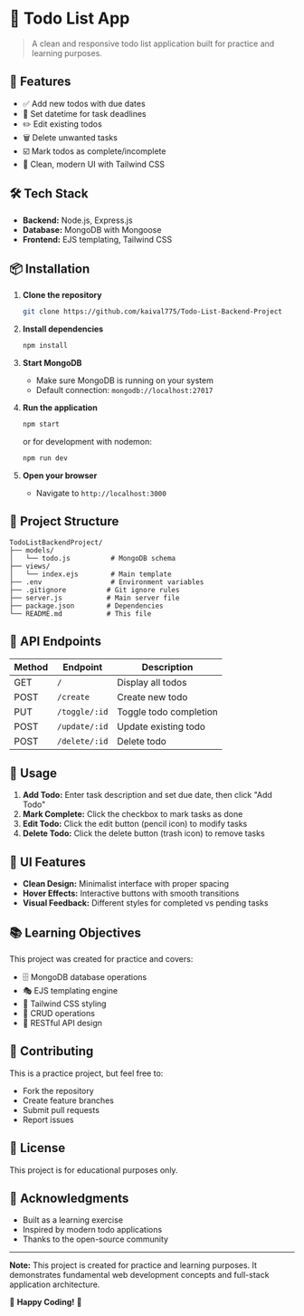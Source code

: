 # 📝 Todo List App

> A clean and responsive todo list application built for practice and learning purposes.

## 🚀 Features

- ✅ Add new todos with due dates
- 📅 Set datetime for task deadlines
- ✏️ Edit existing todos
- 🗑️ Delete unwanted tasks
- ☑️ Mark todos as complete/incomplete
- 🎨 Clean, modern UI with Tailwind CSS

## 🛠️ Tech Stack

- **Backend:** Node.js, Express.js
- **Database:** MongoDB with Mongoose
- **Frontend:** EJS templating, Tailwind CSS

## 📦 Installation

1. **Clone the repository**
   ```bash
   git clone https://github.com/kaival775/Todo-List-Backend-Project
   ```

2. **Install dependencies**
   ```bash
   npm install
   ```

4. **Start MongoDB**
   - Make sure MongoDB is running on your system
   - Default connection: `mongodb://localhost:27017`

5. **Run the application**
   ```bash
   npm start
   ```
   or for development with nodemon:
   ```bash
   npm run dev
   ```

6. **Open your browser**
   - Navigate to `http://localhost:3000`

## 📁 Project Structure

```
TodoListBackendProject/
├── models/
│   └── todo.js          # MongoDB schema
├── views/
│   └── index.ejs        # Main template
├── .env                 # Environment variables
├── .gitignore          # Git ignore rules
├── server.js           # Main server file
├── package.json        # Dependencies
└── README.md           # This file
```

## 🔧 API Endpoints

| Method | Endpoint | Description |
|--------|----------|-------------|
| GET | `/` | Display all todos |
| POST | `/create` | Create new todo |
| PUT | `/toggle/:id` | Toggle todo completion |
| POST | `/update/:id` | Update existing todo |
| POST | `/delete/:id` | Delete todo |

## 🎯 Usage

1. **Add Todo:** Enter task description and set due date, then click "Add Todo"
2. **Mark Complete:** Click the checkbox to mark tasks as done
3. **Edit Todo:** Click the edit button (pencil icon) to modify tasks
4. **Delete Todo:** Click the delete button (trash icon) to remove tasks

## 🎨 UI Features

- **Clean Design:** Minimalist interface with proper spacing
- **Hover Effects:** Interactive buttons with smooth transitions
- **Visual Feedback:** Different styles for completed vs pending tasks

## 📚 Learning Objectives

This project was created for practice and covers:

- 🗄️ MongoDB database operations
- 🎭 EJS templating engine
- 🎨 Tailwind CSS styling
- 🔄 CRUD operations
- 📡 RESTful API design

## 🤝 Contributing

This is a practice project, but feel free to:
- Fork the repository
- Create feature branches
- Submit pull requests
- Report issues

## 📄 License

This project is for educational purposes only.

## 🙏 Acknowledgments

- Built as a learning exercise
- Inspired by modern todo applications
- Thanks to the open-source community

---

**Note:** This project is created for practice and learning purposes. It demonstrates fundamental web development concepts and full-stack application architecture.

🌟 **Happy Coding!** 🌟